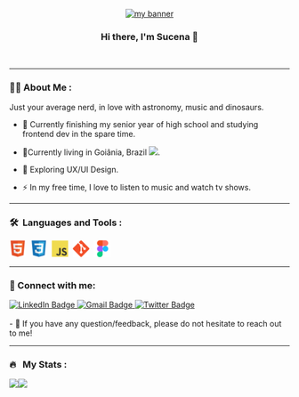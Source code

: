 <p align="center">
  <a href="#" target="_blank" rel="noreferrer"><img src="https://raw.githubusercontent.com/sucena29/sucena29/main/assets/bannerwith-background.jpg" alt="my banner"></a>
</p>
<h3 align="center">
Hi there, I'm Sucena 👋
</h3>
<p align="center"><img src="https://komarev.com/ghpvc/?username=sucena29&style=flat-square&color=blue" alt=""></p>
<hr>

### :man_technologist: About Me :
Just your average nerd, in love with astronomy, music and dinosaurs.

- :telescope: Currently finishing my senior year of high school and studying frontend dev in the spare time.

- :round_pushpin:Currently living in Goiânia, Brazil <img style="width: 30px;" src="https://raw.githubusercontent.com/sucena29/sucena29/main/assets/brazil.png">.

- :seedling: Exploring UX/UI Design.

- :zap: In my free time, I love to listen to music and watch tv shows.

<hr>

### 🛠 &nbsp;Languages and Tools :

<img src="https://raw.githubusercontent.com/devicons/devicon/1119b9f84c0290e0f0b38982099a2bd027a48bf1/icons/html5/html5-original.svg" title="HTML5" alt="HTML5" width="30" height="30"/>&nbsp;
<img src="https://raw.githubusercontent.com/devicons/devicon/1119b9f84c0290e0f0b38982099a2bd027a48bf1/icons/css3/css3-original.svg" title="CSS3" alt="CSS3" width="30" height="30"/>&nbsp;
<img src="https://raw.githubusercontent.com/devicons/devicon/1119b9f84c0290e0f0b38982099a2bd027a48bf1/icons/javascript/javascript-original.svg" title="JavaScript" alt="JavaScript" width="30" height="30"/>&nbsp;
<img src="https://raw.githubusercontent.com/devicons/devicon/1119b9f84c0290e0f0b38982099a2bd027a48bf1/icons/git/git-original.svg" title="Git" alt="Git" width="30" height="30"/>&nbsp;
<img src="https://raw.githubusercontent.com/devicons/devicon/1119b9f84c0290e0f0b38982099a2bd027a48bf1/icons/figma/figma-original.svg" title="Figma" alt="Figma" width="30" height="30"/>&nbsp;

<hr>

### 🤝 Connect with me:

<div id="badges">
  <a href="your-youtube-URL">
    <img src="https://img.shields.io/badge/LinkedIn-0077B5?style=for-the-badge&logo=linkedin&logoColor=white" alt="LinkedIn Badge"/>
  </a>
  <a href="mailto:alex.everythingelse@gmail.com">
    <img src="https://img.shields.io/badge/Gmail-D14836?style=for-the-badge&logo=gmail&logoColor=white" alt="Gmail Badge"/>
  </a>
  <a href="https://twitter.com/codingwithlex">
    <img src="https://img.shields.io/badge/Twitter-blue?style=for-the-badge&logo=twitter&logoColor=white" alt="Twitter Badge"/>
  </a>
</div>

</br>
- 💬 If you have any question/feedback, please do not hesitate to reach out to me!
<hr>

### 🔥 &nbsp; My Stats :
<img src="https://streak-stats.demolab.com?user=sucena29&fire=63849F&ring=63849F&currStreakLabel=63849F&border=63849F&background=transparent&stroke=63849F"><img src="https://github-readme-stats.vercel.app/api?username=sucena29&show_icons=true&theme=transparent&title_color=63849F&text_color=63849F&icon_color=63849F&border_color=63849F">
